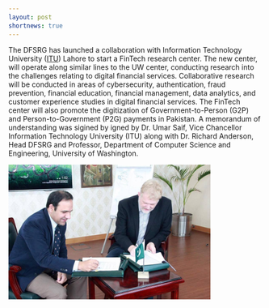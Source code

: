 ```yaml
---
layout: post
shortnews: true
---
```

The DFSRG has launched a collaboration with Information Technology University ([ITU]) Lahore to start a FinTech research center.  The new center,  will operate along similar lines to the UW center, conducting research into the challenges relating to digital financial services.  Collaborative research will be conducted in areas of cybersecurity, authentication, fraud prevention, financial education, financial management, data analytics, and customer experience studies in digital financial services. The FinTech center will also promote the digitization of Government-to-Person (G2P) and Person-to-Government (P2G) payments in Pakistan.  A memorandum of understanding was sigined by igned by Dr. Umar Saif, Vice Chancellor Information Technology University (ITU) along with Dr. Richard Anderson, Head DFSRG and Professor, Department of Computer Science and Engineering, University of Washington. 

<img src="img/mou.jpg" alt="MoU Signing" width="400">

[itu]: http://itu.edu.pk/
